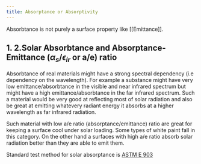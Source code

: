 ```yaml
---
title: Absorptance or Absorptivity
---
```


Absorbtance is not purely a surface property like [[Emittance]]. 

## 1. 2.Solar Absorbtance and  Absorptance-Emittance ($\alpha_s/\epsilon_{ir}$ or a/e) ratio
Absorbtance of real materials might have a strong spectral dependency (i.e dependency on the wavelength). For example a substance might have very low emittance/absorbtance in the visible and near infrared spectrum but might have a high emittance/absorbtance in the far infrared spectrum. Such a material would be very good at reflecting most of solar radiation and also be great at emitting whatevery radiant energy it absorbs at a higher wavelength as far infrared radiation.

Such material with low a/e ratio (absorptance/emittance) ratio are great for keeping a surface cool under solar loading. Some types of white paint fall in this category. On the other hand a surfaces with high a/e ratio absorb solar radiation better than they are able to emit them.


Standard test method for solar absorptance is [ASTM E 903](https://www.astm.org/e0903-20.html)
